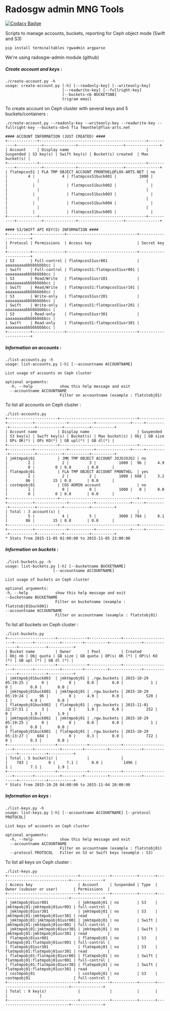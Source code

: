 # Radosgw admin MNG Tools

[![Codacy Badge](https://api.codacy.com/project/badge/Grade/1152c37781184c2c9cdfbfc6cd0f1b07)](https://www.codacy.com/app/fmonthel/radosgw-admin-mng-tools?utm_source=github.com&amp;utm_medium=referral&amp;utm_content=fmonthel/radosgw-admin-mng-tools&amp;utm_campaign=Badge_Grade)

Scripts to manage accounts, buckets, reporting for Ceph object mode (Swift and S3)

    pip install terminaltables rgwadmin argparse

We're using radosgw-admin module (github)

##### Create account and keys :

    ./create-account.py -h
	usage: create-account.py [-h] [--readonly-key] [--writeonly-key]
	                         [--readwrite-key] [--fullright-key]
	                         [--buckets-nb BUCKETSNB]
	                         trigram email

To create account on Ceph cluster with several keys and 5 buckets/containers :

    ./create-account.py --readonly-key --writeonly-key --readwrite-key --fullright-key --buckets-nb=5 fla fmonthel@flox-arts.net
    
    #### ACCOUNT INFORMATION (JUST CREATED) ####
    +-------------+-----------------------------------------------+-----------+-----------+--------------+--------------------+---------------+
    | Account     | Display name                                  | Suspended | S3 key(s) | Swift key(s) | Bucket(s) created  | Max bucket(s) |
    +-------------+-----------------------------------------------+-----------+-----------+--------------+--------------------+---------------+
    | flatmpcos51 | FLA TMP OBJECT ACCOUNT FMONTHEL@FLOX-ARTS.NET | no        |         4 |            4 | flatmpcos51buck001 |          1000 |
    |             |                                               |           |           |              | flatmpcos51buck002 |               |
    |             |                                               |           |           |              | flatmpcos51buck003 |               |
    |             |                                               |           |           |              | flatmpcos51buck004 |               |
    |             |                                               |           |           |              | flatmpcos51buck005 |               |
    +-------------+-----------------------------------------------+-----------+-----------+--------------+--------------------+---------------+
    
    #### S3/SWIFT API KEY(S) INFORMATION ####
    +----------+--------------+-------------------------------+----------------------+
    | Protocol | Permissions  | Access key                    | Secret key           |
    +----------+--------------+-------------------------------+----------------------+
    | S3       | Full-control | flatmpcos51usr001             | aaaaaaaaabbbbbbbbbcc |
    | Swift    | Full-control | flatmpcos51:flatmpcos51usr001 | aaaaaaaaabbbbbbbbbcc |
    | S3       | Read/Write   | flatmpcos51usr101             | aaaaaaaaabbbbbbbbbcc |
    | Swift    | Read/Write   | flatmpcos51:flatmpcos51usr101 | aaaaaaaaabbbbbbbbbcc |
    | S3       | Write-only   | flatmpcos51usr201             | aaaaaaaaabbbbbbbbbcc |
    | Swift    | Write-only   | flatmpcos51:flatmpcos51usr201 | aaaaaaaaabbbbbbbbbcc |
    | S3       | Read-only    | flatmpcos51usr301             | aaaaaaaaabbbbbbbbbcc |
    | Swift    | Read-only    | flatmpcos51:flatmpcos51usr301 | aaaaaaaaabbbbbbbbbcc |
    +----------+--------------+-------------------------------+----------------------+

#####  Information on accounts :

    ./list-accounts.py -h
	usage: list-accounts.py [-h] [--accountname ACCOUNTNAME]
    
	List usage of accounts on Ceph cluster
    
	optional arguments:
	  -h, --help            show this help message and exit
	  --accountname ACCOUNTNAME
	                        Filter on accountname (example : flatstobj01)

To list all accounts on Ceph cluster :

	./list-accounts.py 
	+----------------------+----------------------------------+-----------+-----------+--------------+-----------+---------------+-----+---------+-----------+-----------+-----------+----------+
	| Account name         | Display name                     | Suspended | S3 key(s) | Swift key(s) | Bucket(s) | Max bucket(s) | Obj | GB size | OPs OK(*) | OPs KO(*) | GB upl(*) | GB dl(*) |
	+----------------------+----------------------------------+-----------+-----------+--------------+-----------+---------------+-----+---------+-----------+-----------+-----------+----------+
	| jmktmpobj01          | JMK TMP OBJECT ACCOUNT JOJOJOJOJ | no        |         2 |            2 |         3 |          1000 |  96 |     4.9 |         0 |         0 | 0.0       | 0.0      |
	| flatmpobj01          | FLA TMP OBJECT ACCOUNT FMONTHEL  | yes       |         2 |            2 |         2 |          1000 | 688 |     3.2 |        86 |        15 | 0.8       | 0.0      |
	| costmpobj01          | COS ADMIN account                | no        |         1 |            0 |         0 |          1000 |   0 |     0.0 |         0 |         0 | 0.0       | 0.0      |
	+----------------------+----------------------------------+-----------+-----------+--------------+-----------+---------------+-----+---------+-----------+-----------+-----------+----------+
	| Total : 3 account(s) |                                  |           |         5 |            4 |         5 |          3000 | 784 |     8.1 |        86 |        15 | 0.8       | 0.0      |
	+----------------------+----------------------------------+-----------+-----------+--------------+-----------+---------------+-----+---------+-----------+-----------+-----------+----------+
	* Stats from 2015-11-05 02:00:00 to 2015-11-05 23:00:00

##### Information on buckets :
 
    ./list-buckets.py -h
    usage: list-buckets.py [-h] [--bucketname BUCKETNAME]
                         [--accountname ACCOUNTNAME]
    
    List usage of buckets on Ceph cluster
     
    optional arguments:
    -h, --help            show this help message and exit
    --bucketname BUCKETNAME
                          Filter on bucketname (example : flatstobj01buck001)
    --accountname ACCOUNTNAME
                          Filter on accountname (example : flatstobj01)

To list all buckets on Ceph cluster :
 
	./list-buckets.py 
	+---------------------+-------------+--------------+---------------------+--------+-----------+---------+----------+--------------+--------------+------------+-----------+
	| Bucket name         | Owner       | Pool         | Created             | Obj nb | Obj quota | GB size | GB quota | OP(s) OK (*) | OP(s) KO (*) | GB upl (*) | GB dl (*) |
	+---------------------+-------------+--------------+---------------------+--------+-----------+---------+----------+--------------+--------------+------------+-----------+
	| jmktmpobj01buck003  | jmktmpobj01 | .rgw.buckets | 2015-10-29 05:19:25 |      0 |         0 |     0.0 |      0.0 |            1 |            0 |        0.0 |       0.0 |
	| jmktmpobj01buck001  | jmktmpobj01 | .rgw.buckets | 2015-10-29 05:19:24 |     96 |         0 |     4.9 |      0.0 |          520 |            1 |        4.8 |       0.0 |
	| flatmpobj01buck002  | flatmpobj01 | .rgw.buckets | 2015-11-01 22:57:51 |      3 |         0 |     1.9 |      0.0 |          252 |            0 |        1.9 |       1.9 |
	| jmktmpobj01buck002  | jmktmpobj01 | .rgw.buckets | 2015-10-29 05:19:25 |      0 |         0 |     0.0 |      0.0 |            1 |            0 |        0.0 |       0.0 |
	| flatmpobj01buck001  | flatmpobj01 | .rgw.buckets | 2015-10-29 05:13:27 |    684 |         0 |     0.3 |      0.0 |          722 |            0 |        0.3 |       0.0 |
	+---------------------+-------------+--------------+---------------------+--------+-----------+---------+----------+--------------+--------------+------------+-----------+
	| Total : 5 bucket(s) |             |              |                     |    783 |         0 |     7.1 |      0.0 |         1496 |            1 |        7.1 |       1.9 |
	+---------------------+-------------+--------------+---------------------+--------+-----------+---------+----------+--------------+--------------+------------+-----------+
	* Stats from 2015-10-28 04:00:00 to 2015-11-04 20:00:00

##### Information on keys :
 
	./list-keys.py -h
	usage: list-keys.py [-h] [--accountname ACCOUNTNAME] [--protocol PROTOCOL]
    
	List keys of accounts on Ceph cluster
    
	optional arguments:
	  -h, --help            show this help message and exit
	  --accountname ACCOUNTNAME
	                        Filter on accountname (example : flatstobj01)
	  --protocol PROTOCOL   Filter on S3 or Swift keys (example : S3)

To list all keys on Ceph cluster :
 
	./list-keys.py
	+-------------------------------+-------------+-----------+-------+-------------------------------+--------------+
	| Access key                    | Account     | Suspended | Type  | Owner (subuser or user)       | Permissions  |
	+-------------------------------+-------------+-----------+-------+-------------------------------+--------------+
	| jmktmpobj01usr001             | jmktmpobj01 | no        | S3    | jmktmpobj01:jmktmpobj01usr001 | full-control |
	| jmktmpobj01usr301             | jmktmpobj01 | no        | S3    | jmktmpobj01:jmktmpobj01usr301 | read         |
	| jmktmpobj01:jmktmpobj01usr001 | jmktmpobj01 | no        | Swift | jmktmpobj01:jmktmpobj01usr001 | full-control |
	| jmktmpobj01:jmktmpobj01usr301 | jmktmpobj01 | no        | Swift | jmktmpobj01:jmktmpobj01usr301 | read         |
	| flatmpobj01usr001             | flatmpobj01 | no        | S3    | flatmpobj01:flatmpobj01usr001 | full-control |
	| flatmpobj01usr301             | flatmpobj01 | no        | S3    | flatmpobj01:flatmpobj01usr301 | read         |
	| flatmpobj01:flatmpobj01usr001 | flatmpobj01 | no        | Swift | flatmpobj01:flatmpobj01usr001 | full-control |
	| flatmpobj01:flatmpobj01usr301 | flatmpobj01 | no        | Swift | flatmpobj01:flatmpobj01usr301 | read         |
	| costmpobj01                   | costmpobj01 | no        | S3    | costmpobj01                   | full-control |
	+-------------------------------+-------------+-----------+-------+-------------------------------+--------------+
	| Total : 9 key(s)              |             |           |       |                               |              |
	+-------------------------------+-------------+-----------+-------+-------------------------------+--------------+
